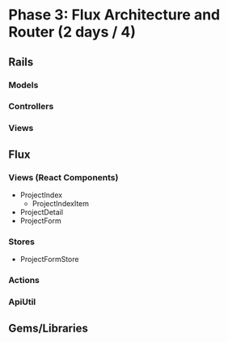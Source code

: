# Phase 3: Flux Architecture and Router (2 days / 4)

## Rails
### Models

### Controllers

### Views

## Flux
### Views (React Components)
* ProjectIndex
  - ProjectIndexItem
* ProjectDetail
* ProjectForm

### Stores
* ProjectFormStore

### Actions


### ApiUtil


## Gems/Libraries
